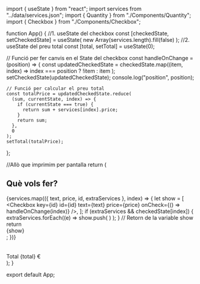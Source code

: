 import { useState } from "react";
import services from "../data/services.json";
import { Quantity } from "./Components/Quantity";
import { Checkbox } from "./Components/Checkbox";

function App() {
  //1. useState del checkbox
  const [checkedState, setCheckedState] = useState(
    new Array(services.length).fill(false)
  );
  //2. useState del preu total
  const [total, setTotal] = useState(0);

  // Funció per fer  canvis en el State del checkbox
  const handleOnChange = (position) => {
    const updatedCheckedState = checkedState.map((item, index) =>
      index === position ? !item : item
    );
    setCheckedState(updatedCheckedState);
    console.log("position", position);

    // Funció per calcular el preu total
    const totalPrice = updatedCheckedState.reduce(
      (sum, currentState, index) => {
        if (currentState === true) {
          return sum + services[index].price;
        }
        return sum;
      },
      0
    );
    setTotal(totalPrice);
  };

  //Allò que imprimim per pantalla
  return (
    <div className='App'>
      <h2>Què vols fer?</h2>
      <div className='services-list'>
        {services.map(({ text, price, id, extraServices }, index) => {
          let show = [
            <Checkbox
              key={id}
              id={id}
              text={text}
              price={price}
              onCheck={() => handleOnChange(index)}
            />,
          ];
          if (extraServices && checkedState[index]) {
            extraServices.forEach((e) =>
              show.push(
                <Quantity key={e.id} id={e.id} text={e.text} index={index} />
              )
            );
          }
          // Retorn de la variable show
          return <div key={index}>{show}</div>;
        })}
      </div>
      <br></br>
      <div className='totalPrice'>Total {total} €</div>
    </div>
  );
}

export default App;

